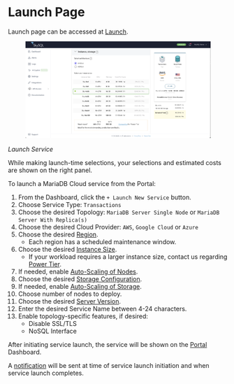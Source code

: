 # Launch Page

Launch page can be accessed at [Launch](https://app.skysql.com/launch-service).

<figure><img src="../../Portal features/launch.png" alt=""><figcaption></figcaption></figure>

_Launch Service_

While making launch-time selections, your selections and estimated costs are shown on the right panel.

To launch a MariaDB Cloud service from the Portal:

1. From the Dashboard, click the `+ Launch New Service` button.
2. Choose Service Type: `Transactions`
3. Choose the desired Topology: `MariaDB Server Single Node` or `MariaDB Server With Replica(s)`
4. Choose the desired Cloud Provider: `AWS`, `Google Cloud` or `Azure`
5. Choose the desired [Region](https://apidocs.skysql.com/#/Offering/get_provisioning_v1_regions).
   * Each region has a scheduled maintenance window.
6. Choose the desired [Instance Size](https://apidocs.skysql.com/#/Offering/get_provisioning_v1_sizes).
   * If your workload requires a larger instance size, contact us regarding [Power Tier](../../../Billing%20and%20Power%20Tier/).
7. If needed, enable [Auto-Scaling of Nodes](../../../Autonomously%20scale%20Compute,%20Storage/).
8. Choose the desired [Storage Configuration](https://apidocs.skysql.com/#/Offering/get_provisioning_v1_topologies__topology_name__storage_sizes).
9. If needed, enable [Auto-Scaling of Storage](../../../Autonomously%20scale%20Compute,%20Storage/).
10. Choose number of nodes to deploy.
11. Choose the desired [Server Version](https://apidocs.skysql.com/#/Offering/get_provisioning_v1_versions).
12. Enter the desired Service Name between 4-24 characters.
13. Enable topology-specific features, if desired:
    * Disable SSL/TLS
    * NoSQL Interface

After initiating service launch, the service will be shown on the [Portal](https://app.skysql.com/dashboard) Dashboard.

A [notification](notifications.md) will be sent at time of service launch initiation and when service launch completes.

